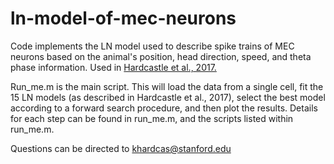 # ln-model-of-mec-neurons
Code implements the LN model used to describe spike trains of MEC neurons based on the animal's position, head direction, speed, and theta phase information. Used in [Hardcastle et al., 2017.](http://www.cell.com/neuron/fulltext/S0896-6273(17)30237-4)

Run_me.m is the main script. This will load the data from a single cell, fit the 15 LN models (as described in Hardcastle et al., 2017), select the best model according to a forward search procedure, and then plot the results. Details for each step can be found in run_me.m, and the scripts listed within run_me.m. 

Questions can be directed to khardcas@stanford.edu
